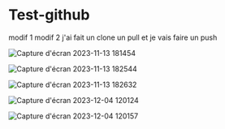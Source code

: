 # Test-github
modif 1
modif 2 j'ai fait un clone un pull et je vais faire un push

![Capture d'écran 2023-11-13 181454](https://github.com/Bouns77/Test-github/assets/144699498/277b91f2-894f-4d19-bd95-acfe00b98beb)


![Capture d'écran 2023-11-13 182544](https://github.com/Bouns77/Test-github/assets/144699498/378b817c-1495-49d1-b97d-e1300a5d5007)



![Capture d'écran 2023-11-13 182632](https://github.com/Bouns77/Test-github/assets/144699498/5829642e-9ad5-4a05-ae8e-e17e33e37e56)


![Capture d'écran 2023-12-04 120124](https://github.com/Bouns77/Test-github/assets/144699498/265af340-41b1-4104-a10d-520ecbf12c53)



![Capture d'écran 2023-12-04 120157](https://github.com/Bouns77/Test-github/assets/144699498/196d4026-0450-4787-8f14-cb6a06d075d3)

